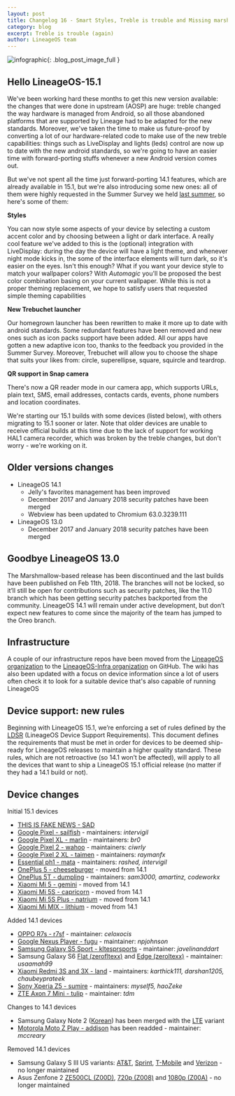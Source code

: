 ```yaml
---
layout: post
title: Changelog 16 - Smart Styles, Treble is trouble and Missing marshmallows
category: blog
excerpt: Treble is trouble (again)
author: LineageOS team
---
```


![infographic]({{site.baseurl}}/images/2018-02-23/lineageos-15.1-hero.png){: .blog_post_image_full }

## Hello LineageOS-15.1

We've been working hard these months to get this new version available: the changes that were
done in upstream (AOSP) are huge: treble changed the way hardware is managed from Android,
so all those abandoned platforms that are supported by Lineage had to be adapted for the new standards. 
Moreover, we've taken the time to make us future-proof by converting a lot of our hardware-related
code to make use of the new treble capabilities: things such as LiveDisplay and lights (leds) control
are now up to date with the new android standards, so we're going to have an easier time
with forward-porting stuffs whenever a new Android version comes out. 

But we've not spent all the time just forward-porting 14.1 features, which are already available
in 15.1, but we're also introducing some new ones: all of them were highly requested 
in the Summer Survey we held [last summer](https://www.lineageos.org/Summer-Survey/), so here's some of them:

**Styles** 

You can now style some aspects of your device by selecting a custom accent color and by choosing between a light or dark interface. 
A really cool feature we've added to this is the (optional) integration with LiveDisplay: during the day the device will have a light theme, and whenever night mode kicks in, the some of the interface elements will turn dark, so it's easier on the eyes. 
Isn't this enough? What if you want your device style to match your wallpaper colors? With _Automagic_ you'll be proposed the best color combination basing on your current wallpaper. 
While this is not a proper theming replacement, we hope to satisfy users that requested simple theming capabilities 

**New Trebuchet launcher** 

Our homegrown launcher has been rewritten to make it more up to date with android standards. Some redundant features have been removed and new ones such as icon packs support have been added.
All our apps have gotten a new adaptive icon too, thanks to the feedback you provided in the Summer Survey. 
Moreover, Trebuchet will allow you to choose the shape that suits your likes from: circle, superellipse, square, squircle and teardrop.

**QR support in Snap camera** 

There's now a QR reader mode in our camera app, which supports URLs, plain text, SMS, email addresses, contacts cards, events, phone numbers and location coordinates.

We're starting our 15.1 builds with some devices (listed below), with others migrating to 15.1 sooner or later. Note that older devices are unable to receive official builds at this time due to the lack of support for working HAL1 camera recorder, which was broken by the treble changes, but don't worry - we're working on it.

## Older versions changes
* LineageOS 14.1
  * Jelly's favorites management has been improved
  * December 2017 and January 2018 security patches have been merged
  * Webview has been updated to Chromium 63.0.3239.111
* LineageOS 13.0
  * December 2017 and January 2018 security patches have been merged

## Goodbye LineageOS 13.0
The Marshmallow-based release has been discontinued and the last builds have been published on Feb 11th, 2018. The branches will not be locked, so it’ll still be open for contributions such as security patches, like the 11.0 branch which has been getting security patches backported from the community. LineageOS 14.1 will remain under active development, but don’t expect new features to come since the majority of the team has jumped to the Oreo branch.

## Infrastructure
A couple of our infrastructure repos have been moved from the [LineageOS organization](https://github.com/LineageOS) to the [LineageOS-Infra organization](https://github.com/lineageos-infra) on GitHub.
The wiki has also been updated with a focus on device information since a lot of users often check it to look for a suitable device that's also capable of running LineageOS

## Device support: new rules
Beginning with LineageOS 15.1, we’re enforcing a set of rules defined by the [LDSR](https://github.com/LineageOS/charter/blob/master/device-support-requirements.md) (LineageOS Device Support Requirements). This document defines the requirements that must be met in order for devices to be deemed ship-ready for LineageOS releases to maintain a higher quality standard. These rules, which are not retroactive (so 14.1 won’t be affected), will apply to all the devices that want to ship a LineageOS 15.1 official release (no matter if they had a 14.1 build or not).

## Device changes

Initial 15.1 devices

* [THIS IS FAKE NEWS - SAD](https://goo.gl/2ZBXxd)
* [Google Pixel - sailfish](https://wiki.lineageos.org/devices/sailfish) - maintainers: _intervigil_
* [Google Pixel XL - marlin](https://wiki.lineageos.org/devices/marlin) - maintainers: _br0_
* [Google Pixel 2 - wahoo](https://wiki.lineageos.org/devices/wahoo) - maintainers: _ciwrly_
* [Google Pixel 2 XL - taimen](https://wiki.lineageos.org/devices/taimen) - maintainers: _raymanfx_
* [Essential ph1 - mata](https://wiki.lineageos.org/devices/mata) - maintainers: _rashed, intervigil_
* [OnePlus 5 - cheeseburger](https://wiki.lineageos.org/devices/cheeseburger) - moved from 14.1
* [OnePlus 5T - dumpling](https://wiki.lineageos.org/devices/dumpling) - maintainers: _sam3000, amartinz, codeworkx_
* [Xiaomi Mi 5 - gemini](https://wiki.lineageos.org/devices/gemini) - moved from 14.1
* [Xiaomi Mi 5S - capricorn](https://wiki.lineageos.org/devices/capricorn) - moved from 14.1
* [Xiaomi Mi 5S Plus - natrium](https://wiki.lineageos.org/devices/natrium) - moved from 14.1
* [Xiaomi Mi MIX - lithium](https://wiki.lineageos.org/devices/lithium) - moved from 14.1

Added 14.1 devices

* [OPPO R7s - r7sf](https://wiki.lineageos.org/devices/r7sf) - maintainer: _celoxocis_
* [Google Nexus Player - fugu](https://wiki.lineageos.org/devices/fugu/) - maintainer: _npjohnson_
* [Samsung Galaxy S5 Sport - kltesprsports](https://wiki.lineageos.org/devices/kltesprsports/) - maintainer: _javelinanddart_
* Samsung Galaxy S6 [Flat (zerofltexx)](https://wiki.lineageos.org/devices/zerofltexx) and [Edge (zeroltexx)](https://wiki.lineageos.org/devices/zeroltexx) - maintainer: _usaamah99_
* [Xiaomi Redmi 3S and 3X - land](https://wiki.lineageos.org/devices/land) - maintainers: _karthick111, darshan1205, chaubeyprateek_
* [Sony Xperia Z5 - sumire](https://wiki.lineageos.org/devices/sumire) - maintainers: _myself5, haoZeke_
* [ZTE Axon 7 Mini - tulip](https://wiki.lineageos.org/devices/tulip) - maintainer: _tdm_

Changes to 14.1 devices

* Samsung Galaxy Note 2 ([Korean](https://wiki.lineageos.org/devices/t0ltekor)) has been merged with the [LTE](https://wiki.lineageos.org/devices/t0lte) variant
* [Motorola Moto Z Play - addison](https://wiki.lineageos.org/devices/addison/) has been readded - maintainer: _mccreary_

Removed 14.1 devices

* Samsung Galaxy S III US variants: [AT&T](https://wiki.lineageos.org/devices/d2att), [Sprint](https://wiki.lineageos.org/devices/d2spr), [T-Mobile](https://wiki.lineageos.org/devices/d2tmo) and [Verizon](https://wiki.lineageos.org/devices/d2vzw) - no longer maintained
* Asus Zenfone 2 [ZE500CL (Z00D)](https://wiki.lineageos.org/devices/Z00D), [720p  (Z008)](https://wiki.lineageos.org/devices/Z008) and [1080p (Z00A)](https://wiki.lineageos.org/devices/Z00A ) - no longer maintained
